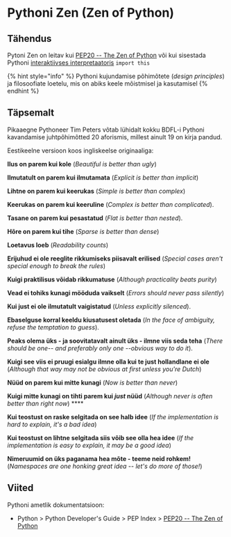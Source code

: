# Pythoni Zen (Zen of Python)

## Tähendus

Pytoni Zen on leitav kui [PEP20 -- The Zen of Python](https://www.python.org/dev/peps/pep-0020/) või kui sisestada Pythoni [interaktiivses interpretaatoris](interaktiivne-interactive.md) `import this`&#x20;

{% hint style="info" %}
Pythoni kujundamise põhimõtete (_design principles_) ja filosoofiate loetelu, mis on abiks keele mõistmisel ja kasutamisel
{% endhint %}

## Täpsemalt

Pikaaegne Pythoneer Tim Peters võtab lühidalt kokku BDFL-i Pythoni kavandamise juhtpõhimõtted 20 aforismis, millest ainult 19 on kirja pandud.

Eestikeelne versioon koos ingliskeelse originaaliga:

**Ilus on parem kui kole** (_Beautiful is better than ugly_)                                                            &#x20;

**Ilmutatult on parem kui ilmutamata** (_Explicit is better than implicit_)                                                 &#x20;

**Lihtne on parem kui keerukas** (_Simple is better than complex_)                                                    &#x20;

**Keerukas on parem kui keeruline** (_Complex is better than complicated_).                                       &#x20;

**Tasane on parem kui pesastatud** (_Flat is better than nested_).                                                               &#x20;

**Hõre on parem kui tihe** (_Sparse is better than dense_)                                                                      &#x20;

**Loetavus loeb** (_Readability counts_)                                                                                                       &#x20;

**Erijuhud ei ole reeglite rikkumiseks piisavalt erilised** (_Special cases aren't special enough to break the rules_)                                                                                                                                                          &#x20;

**Kuigi praktilisus võidab rikkumatuse** (_Although practicality beats purity_)                                          &#x20;

**Vead ei tohiks kunagi mööduda vaikselt** (_Errors should never pass silently_)                                         &#x20;

**Kui just ei ole ilmutatult vaigistatud** (_Unless explicitly silenced_).                                              &#x20;

**Ebaselguse korral keeldu kiusatusest oletada** (_In the face of ambiguity, refuse the temptation to guess_).                                                                                                                                                             &#x20;

**Peaks olema üks - ja soovitatavalt ainult üks - ilmne viis seda teha** (_There should be one-- and preferably only one --obvious way to do it_).                                                                                               &#x20;

**Kuigi see viis ei pruugi esialgu ilmne olla kui te just hollandlane ei ole** (_Although that way may not be obvious at first unless you're Dutch_)                                                                                                          &#x20;

**Nüüd on parem kui mitte kunagi** (_Now is better than never_)                                                                 &#x20;

**Kuigi mitte kunagi on tihti parem kui **_**just**_** nüüd** (_Although never is often better than right now_) ****      &#x20;

**Kui teostust on raske selgitada on see halb idee** (_If the implementation is hard to explain, it's a bad idea_)                                                                                                                                                                     &#x20;

**Kui teostust on lihtne selgitada siis võib see olla hea idee** (_If the implementation is easy to explain, it may be a good idea_)                                                                                                                                &#x20;

**Nimeruumid on üks paganama hea mõte - teeme neid rohkem!** (_Namespaces are one honking great idea -- let's do more of those!_)

## Viited

Pythoni ametlik dokumentatsioon:

* Python > Python Developer's Guide > PEP Index > [PEP20 -- The Zen of Python](https://www.python.org/dev/peps/pep-0020/)
